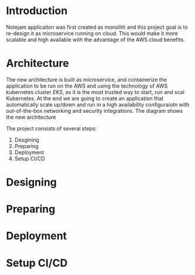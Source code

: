 # Introduction #
Notejam applicaiton was first created as monolith and this project goal is to re-design it as microservice running on cloud. This would make it more scalable and high available with the advantage of the AWS cloud benefits.
# Architecture #
The new architecture is built as microservice, and containerize the application to be run on the AWS and using the technology of AWS kubernetes cluster *EKS*, as it is the most trusted way to start, run and scal Kubernetes. At the end we are going to create an application that automatically scale up/down and run in a high availability configuraiotn with out-of-the-box networking and security integrations. The diagram shows the new architecture

The project consists of several steps:
1. Desgining
2. Preparing
3. Deployment
4. Setup CI/CD

# Designing #
# Preparing #
# Deployment #
# Setup CI/CD #


